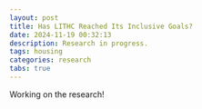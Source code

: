 ```yaml
---
layout: post
title: Has LITHC Reached Its Inclusive Goals?
date: 2024-11-19 00:32:13
description: Research in progress.
tags: housing
categories: research
tabs: true
---
```


Working on the research! 
